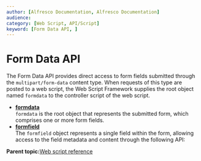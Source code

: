 ```yaml
---
author: [Alfresco Documentation, Alfresco Documentation]
audience: 
category: [Web Script, API/Script]
keyword: [Form Data API, ]
---
```


# Form Data API

The Form Data API provides direct access to form fields submitted through the `multipart/form-data` content type. When requests of this type are posted to a web script, the Web Script Framework supplies the root object named `formdata` to the controller script of the web script.

-   **[formdata](../references/api-formdata.md)**  
`formdata` is the root object that represents the submitted form, which comprises one or more form fields.
-   **[formfield](../references/api-formfield.md)**  
The `formfield` object represents a single field within the form, allowing access to the field metadata and content through the following API:

**Parent topic:**[Web script reference](../concepts/dev-ws-reference.md)

